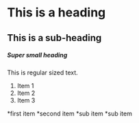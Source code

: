 # This is a heading
## This is a sub-heading
##### Super small heading

This is regular sized text.

1. Item 1
1. Item 2
1. Item 3

*first item
*second item
  *sub item
  *sub item